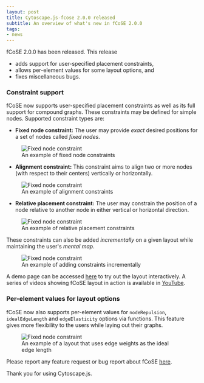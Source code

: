 ```yaml
---
layout: post
title: Cytoscape.js-fcose 2.0.0 released
subtitle: An overview of what's new in fCoSE 2.0.0
tags:
- news
---
```



fCoSE 2.0.0 has been released. This release
- adds support for user-specified placement constraints,
- allows per-element values for some layout options, and
- fixes miscellaneous bugs.

### Constraint support

fCoSE now supports user-specified placement constraints as well as its full support for compound graphs. 
These constraints may be defined for simple nodes. Supported constraint types are:

* **Fixed node constraint:** The user may provide *exact* desired positions for a set of nodes called *fixed nodes*. 

<figure>
  <img src="{{site.baseurl}}/public/images/layouts/fcose/fixedNode.gif" alt="Fixed node constraint">
  <figcaption>An example of fixed node constraints</figcaption>
</figure>

* **Alignment constraint:** This constraint aims to align two or more nodes (with respect to their centers) vertically or horizontally.

<figure>
  <img src="{{site.baseurl}}/public/images/layouts/fcose/alignment.gif" alt="Fixed node constraint">
  <figcaption>An example of alignment constraints</figcaption>
</figure>

* **Relative placement constraint:** The user may constrain the position of a node relative to another node in either vertical or horizontal direction. 

<figure>
  <img src="{{site.baseurl}}/public/images/layouts/fcose/relativePlacement.gif" alt="Fixed node constraint">
  <figcaption>An example of relative placement constraints</figcaption>
</figure>

These constraints can also be added *incrementally* on a given layout while maintaining the user's *mental map*.

<figure>
  <img src="{{site.baseurl}}/public/images/layouts/fcose/incrementalConstraints.gif" alt="Fixed node constraint">
  <figcaption>An example of adding constraints incrementally</figcaption>
</figure>

A demo page can be accessed [here](https://ivis-at-bilkent.github.io/cytoscape.js-fcose/demo/demo-constraint.html) to try out the layout interactively. 
A series of videos showing fCoSE layout in action is available in [YouTube](https://youtube.com/playlist?list=PLJA9by_crwfaCK6gkAMIQ8OPp-k2NOi2H).

### Per-element values for layout options

fCoSE now also supports per-element values for ```nodeRepulsion```, ```idealEdgeLength``` and ```edgeElasticity``` options via functions. 
This feature gives more flexibility to the users while laying out their graphs.

<figure>
  <img src="{{site.baseurl}}/public/images/layouts/fcose/fcoseWeighted.png" alt="Fixed node constraint">
  <figcaption>An example of a layout that uses edge weights as the ideal edge length</figcaption>
</figure>


Please report any feature request or bug report about fCoSE [here](https://github.com/iVis-at-Bilkent/cytoscape.js-fcose/issues/new).

Thank you for using Cytoscape.js.
